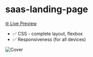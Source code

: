 # saas-landing-page

[🌐 Live Preview](https://saas-landing-page-five.vercel.app/)

- ✅ CSS - complete layout, flexbox
- ✅ Responsiveness (for all devices)

![Cover](./cover.png)
